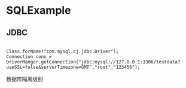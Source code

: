 # SQLExample
## JDBC

<code>
Class.forName("com.mysql.cj.jdbc.Driver");
Connection conn = DriverManger.getConnection("jdbc:mysql://127.0.0.1:3306/testdata?useSSL=false&serverTimezone=GMT","root","123456");
</code>

数据库隔离级别
